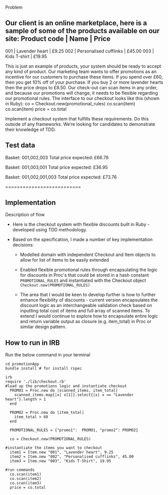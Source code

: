 Problem

Our client is an online marketplace, here is a sample of some of the products available on our site:
Product code  | Name                   | Price
----------------------------------------------------------
001           | Lavender heart         | £9.25
002           | Personalised cufflinks | £45.00
003           | Kids T-shirt           | £19.95


This is just an example of products, your system should be ready to accept any kind of product.
Our marketing team wants to offer promotions as an incentive for our customers to purchase these items.
If you spend over £60, then you get 10% off of your purchase. If you buy 2 or more lavender hearts then the price drops to £8.50.
Our check-out can scan items in any order, and because our promotions will change, it needs to be flexible regarding our promotional rules.
The interface to our checkout looks like this (shown in Ruby):
co = Checkout.new(promotional_rules)
co.scan(item)
co.scan(item)
price = co.total


Implement a checkout system that fulfills these requirements. Do this outside of any frameworks. We’re looking for candidates to demonstrate their knowledge of TDD.

Test data
---------
Basket: 001,002,003
Total price expected: £66.78

Basket: 001,003,001
Total price expected: £36.95

Basket: 001,002,001,003
Total price expected: £73.76

==========================

Implementation
----
Description of flow

* Here is the checkout system with flexible discounts built in Ruby - developed using TDD methodology.

* Based on the specification, I made a number of key implementation decisions:

  * Modelled domain with independent Checkout and Item objects to allow for list of items to be easily extended

  * Enabled flexible promotional rules through encapsulating the logic for discounts in Proc's that could be stored in a hash constant ```PROMOTIONAL_RULES``` and instantiated with the Checkout object ```Checkout.new(PROMOTIONAL_RULES)```
  * The area that I would be keen to develop further is how to further enhance flexibility of discounts - current version encapsulates the discount logic as an interchangeable validation check based on inputting total cost of items and full array of scanned items. To extend I would continue to explore how to encapsulate entire logic and return variable output as closure (e.g. item_total) in Proc or similar design pattern.


How to run in IRB
----------------

Run the below command in your terminal

```
cd promotionApp
bundle install # for install rspec

irb
require './lib/checkout.rb'
#load up the promotions logic and instantiate checkout
  PROMO1 = Proc.new do |scanned_items, item_total|
    scanned_items.map{|x| x[1]}.select{|x| x == "Lavender heart"}.length > 1
  end

  PROMO2 = Proc.new do |item_total|
    item_total > 60
  end

  PROMOTIONAL_RULES = {"promo1":  PROMO1, "promo2": PROMO2}

  co = Checkout.new(PROMOTIONAL_RULES)

#instantiate the items you want to checkout
  item1 = Item.new "001", "Lavender heart", 9.25
  item2 = Item.new "002", "Personalised cufflinks", 45.00
  item3 = Item.new "003", "Kids T-Shirt", 19.95

#run commands
  co.scan(item1)
  co.scan(item2)
  co.scan(item3)
  price = co.total

```